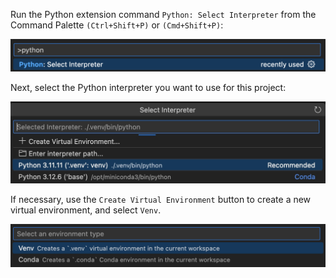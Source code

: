 Run the Python extension command `Python: Select Interpreter` from the Command Palette `(Ctrl+Shift+P)` or `(Cmd+Shift+P)`:

![select-interpreter-prompt](./images/select-interpreter-prompt.png)

Next, select the Python interpreter you want to use for this project:

![python-select-interpreter](./images/choose-interpreter.png)

If necessary, use the `Create Virtual Environment` button to create a new virtual environment, and select `Venv`.

![create-venv](./images/create-virtualenv.png)
